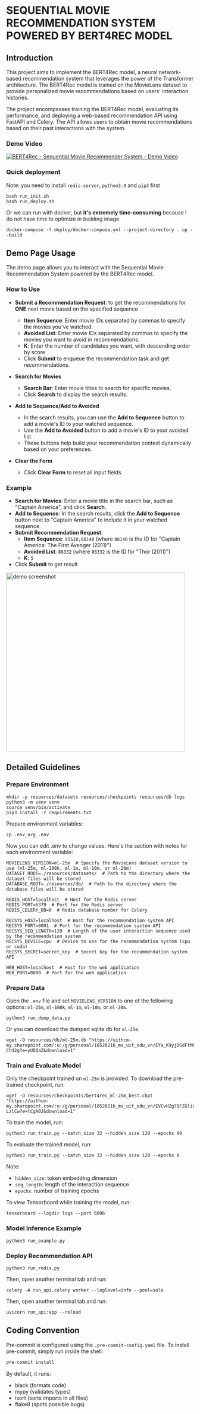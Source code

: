 # SEQUENTIAL MOVIE RECOMMENDATION SYSTEM POWERED BY BERT4REC MODEL

## Introduction

This project aims to implement the BERT4Rec model, a neural network-based recommendation system that leverages the power of the Transformer architecture. The BERT4Rec model is trained on the MovieLens dataset to provide personalized movie recommendations based on users' interaction histories.

The project encompasses training the BERT4Rec model, evaluating its performance, and deploying a web-based recommendation API using FastAPI and Celery. The API allows users to obtain movie recommendations based on their past interactions with the system.

### Demo Video
[![BERT4Rec - Sequential Movie Recommender System - Demo Video](static/video_thumbnail.jpeg)](https://youtu.be/BpJuPY05JqI)


### Quick deployment
Note: you need to install `redis-server`, `python3.9` and `pip3` first
```
bash run_init.sh
bash run_deploy.sh
```

Or we can run with docker, but **it's extremely time-consuming** because I do not have time to optimize in building image
```
docker-compose -f deploy/docker-compose.yml --project-directory . up --build
```

## Demo Page Usage

The demo page allows you to interact with the Sequential Movie Recommendation System powered by the BERT4Rec model.

### How to Use

* **Submit a Recommendation Request**: to get the recommendations for **ONE** next movie based on the specified sequence
   - **Item Sequence**: Enter movie IDs separated by commas to specify the movies you've watched.
   - **Avoided List**: Enter movie IDs separated by commas to specify the movies you want to avoid in recommendations.
   - **K**: Enter the number of candidates you want, with descending order by score
   - Click **Submit** to enqueue the recommendation task and get recommendations.

* **Search for Movies**
   - **Search Bar**: Enter movie titles to search for specific movies.
   - Click **Search** to display the search results.

* **Add to Sequence/Add to Avoided**
   - In the search results, you can use the **Add to Sequence** button to add a movie's ID to your watched sequence.
   - Use the **Add to Avoided** button to add a movie's ID to your avoided list.
   - These buttons help build your recommendation context dynamically based on your preferences.

* **Clear the Form**
   - Click **Clear Form** to reset all input fields.

### Example

* **Search for Movies**: Enter a movie title in the search bar, such as "Captain America", and click **Search**.
* **Add to Sequence**: In the search results, click the **Add to Sequence** button next to "Captain America" to include it in your watched sequence.
* **Submit Recommendation Request**:
   - **Item Sequence**: `95510,88140` (where `88140` is the ID for "Captain America: The First Avenger (2011)")
   - **Avoided List**: `86332` (where `86332` is the ID for "Thor (2011)")
   - **K**: `5`
* Click **Submit** to get result 

<img src="static/screenshot_demo.png" title="Demo Page Screenshot" width=480 alt="demo screenshot">


## Detailed Guidelines

### Prepare Environment

```
mkdir -p resources/datasets resources/checkpoints resources/db logs
python3 -m venv venv
source venv/bin/activate
pip3 install -r requirements.txt
```

Prepare environment variables:

```
cp .env_org .env
```

Now you can edit .env to change values. Here's the section with notes for each environment variable:
```
MOVIELENS_VERSION=ml-25m  # Specify the MovieLens dataset version to use (ml-25m, ml-100k, ml-1m, ml-10m, or ml-20m)
DATASET_ROOT=./resources/datasets/  # Path to the directory where the dataset files will be stored
DATABASE_ROOT=./resources/db/  # Path to the directory where the database files will be stored

REDIS_HOST=localhost  # Host for the Redis server
REDIS_PORT=6379  # Port for the Redis server
REDIS_CELERY_DB=0  # Redis database number for Celery

RECSYS_HOST=localhost  # Host for the recommendation system API
RECSYS_PORT=8001  # Port for the recommendation system API
RECSYS_SEQ_LENGTH=120  # Length of the user interaction sequence used by the recommendation system
RECSYS_DEVICE=cpu  # Device to use for the recommendation system (cpu or cuda)
RECSYS_SECRET=secret_key  # Secret key for the recommendation system API

WEB_HOST=localhost  # Host for the web application
WEB_PORT=8000  # Port for the web application
```

### Prepare Data

Open the `.env` file and set `MOVIELENS_VERSION` to one of the following options: `ml-25m`, `ml-100k`, `ml-1m`, `ml-10m`, or `ml-20m`.

```
python3 run_dump_data.py
```

Or you can download the dumped sqlite db for `ml-25m`
```
wget -O resources/db/ml-25m.db "https://uithcm-my.sharepoint.com/:u:/g/personal/18520216_ms_uit_edu_vn/EYa_K9yjDGdFtMKJtRZpHUwBsRtJSw1V5JedZJA6-Ch42g?e=yUDQaZ&download=1"
```

### Train and Evaluate Model

Only the checkpoint trained on `ml-25m` is provided. To download the pre-trained checkpoint, run:

```
wget -O resources/checkpoints/bert4rec_ml-25m_best.ckpt "https://uithcm-my.sharepoint.com/:u:/g/personal/18520216_ms_uit_edu_vn/EVCvHZg7QFZGlis704IiPdIBMJxIK37tcVGUM9zY-LzlCw?e=tCgA0J&download=1"
```

To train the model, run:

```
python3 run_train.py --batch_size 32 --hidden_size 128 --epochs 90
```

To evaluate the trained model, run:
```
python3 run_train.py --batch_size 32 --hidden_size 120 --epochs 0
```

Note:

- `hidden_size`: token embedding dimension
- `seq_length`: length of the interaction sequence
- `epochs`: number of training epochs

To view Tensorboard while training the model, run:

```
tensorboard --logdir logs --port 6006
```

### Model Inference Example

```
python3 run_example.py
```

### Deploy Recommendation API

```
python3 run_redis.py
```

Then, open another terminal tab and run:

```
celery -A run_api.celery worker --loglevel=info --pool=solo
```

Then, open another terminal tab and run:

```
uvicorn run_api:app --reload
```

## Coding Convention

Pre-commit is configured using the `.pre-commit-config.yaml` file. To install pre-commit, simply run inside the shell:

```bash
pre-commit install
```

By default, it runs:

- black (formats code)
- mypy (validates types)
- isort (sorts imports in all files)
- flake8 (spots possible bugs)

